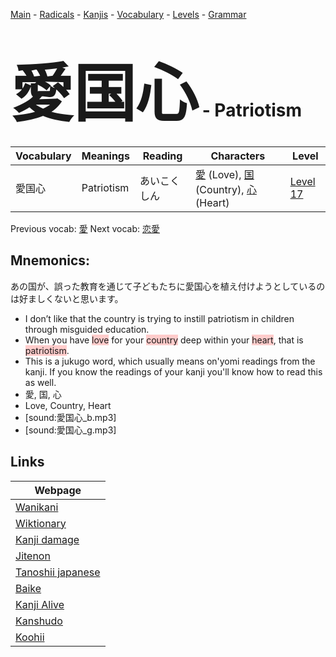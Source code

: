 <style> bigfont {font-size: 100px}</style>
[Main](../README.md) -
[Radicals](../radicals.md) -
[Kanjis](../kanjis.md) -
[Vocabulary](../vocabulary.md) -
[Levels](../levels.md) -
[Grammar](../grammar.md)
# <bigfont> 愛国心</bigfont> - Patriotism 

| Vocabulary | Meanings | Reading | Characters | Level |
| --- | --- | --- | --- | --- |
| 愛国心 | Patriotism | あいこくしん |  [愛](../kanjis/愛.md) (Love), [国](../kanjis/国.md) (Country), [心](../kanjis/心.md) (Heart) | [Level 17](../levels/wk_level17.md) |

Previous vocab: [愛](愛.md) Next vocab: [恋愛](恋愛.md) 

## Mnemonics:
あの国が、誤った教育を通じて子どもたちに愛国心を植え付けようとしているのは好ましくないと思います。
* I don’t like that the country is trying to instill patriotism in children through misguided education.
* When you have <span style="background-color:#ffcccb"> love</span> for your <span style="background-color:#ffcccb"> country</span> deep within your <span style="background-color:#ffcccb"> heart</span>, that is <span style="background-color:#ffcccb"> patriotism</span>.
* This is a jukugo word, which usually means on'yomi readings from the kanji. If you know the readings of your kanji you'll know how to read this as well.
* 愛, 国, 心
* Love, Country, Heart
* [sound:愛国心_b.mp3]
* [sound:愛国心_g.mp3]


## Links 

| Webpage |
| --- |
| [Wanikani          ](https://www.wanikani.com/kanji/愛国心) |
| [Wiktionary        ](https://en.wiktionary.org/wiki/愛国心) |
| [Kanji damage      ](http://www.kanjidamage.com/kanji/search?utf8=✓&q=愛国心) |
| [Jitenon           ](https://jitenon.com/kanji/愛国心) |
| [Tanoshii japanese ](https://www.tanoshiijapanese.com/dictionary/kanji.cfm?k=愛国心) |
| [Baike             ](https://baike.baidu.com/item/愛国心) |
| [Kanji Alive       ](https://app.kanjialive.com/愛国心) |
| [Kanshudo          ](https://www.kanshudo.com/searchmn?q=愛国心) |
| [Koohii            ](https://kanji.koohii.com/study/kanji/愛国心) |
